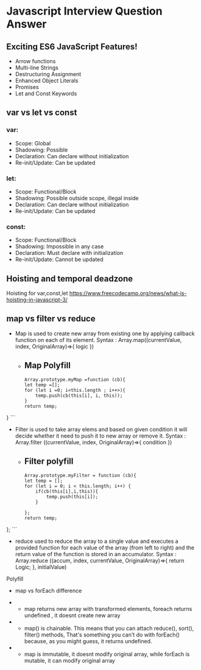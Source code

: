 # Javascript Interview Question Answer


##  Exciting ES6 JavaScript Features!

- Arrow functions
- Multi-line Strings
- Destructuring Assignment
- Enhanced Object Literals
- Promises
- Let and Const Keywords

##  var vs let vs const

### var:

- Scope: Global 
- Shadowing: Possible 
- Declaration: Can declare without initialization 
- Re-init/Update: Can be updated 

### let:

- Scope: Functional/Block 
- Shadowing: Possible outside scope, illegal inside 
- Declaration: Can declare without initialization
- Re-init/Update: Can be updated 

### const:

- Scope: Functional/Block 
- Shadowing: Impossible in any case 
- Declaration: Must declare with initialization 
- Re-init/Update: Cannot be updated 


##  Hoisting and temporal deadzone
Hoisting for var,const,let
https://www.freecodecamp.org/news/what-is-hoisting-in-javascript-3/


##  map vs filter vs reduce

- Map is used to create new array from existing one by applying callback function on each of its element.
Syntax : Array.map((currentValue, index, OriginalArray)=>{
    logic
})
  - Map Polyfill
    - 
    ``` 
    Array.prototype.myMap =function (cb){
    let temp =[];
    for (let i =0; i<this.length ; i++>){
        temp.push(cb(this[i], i, this));
    }
    return temp;
 } 
    ```
- Filter is used to take array elems and based on given condition it will decide whether it need to push it to new array or remove it.
Syntax : Array.filter ((currentValue, index, OriginalArray)=>{
    condition
})
  - Filter polyfill
    - 
    ``` 
    Array.prototype.myFilter = function (cb){
    let temp = [];
    for (let i = 0; i < this.length; i++) {
        if(cb(this[i],i,this)){
            temp.push(this[i]);
        }
        
    };
    return temp;
}; 
    ```


- reduce used to reduce the array to a single value and executes a provided function for each value of the array (from left to right) and the return value of the function is stored in an accumulator. 
Syntax : Array.reduce ((accum, index, currentValue, OriginalArray)=>{
    return Logic;
}, initialValue)

Polyfill

- map vs forEach difference

- - map returns new array with transformed elements, foreach returns undefined , it doesnt create new array

- - map() is chainable. This means that you can attach reduce(), sort(), filter() methods, That's something you can't do with forEach() because, as you might guess, it returns undefined.

- - map is immutable, it doesnt modify original array, while forEach is mutable, it can modify original array